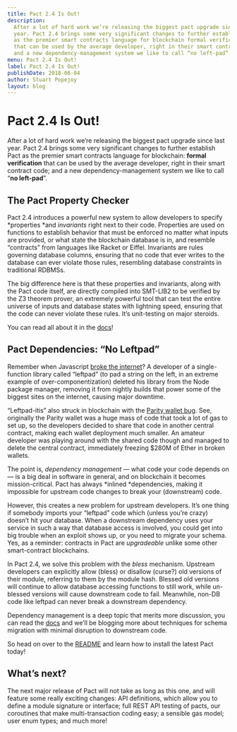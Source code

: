```yaml
---
title: Pact 2.4 Is Out!
description:
  After a lot of hard work we’re releasing the biggest pact upgrade since last
  year. Pact 2.4 brings some very significant changes to further establish Pact
  as the premier smart contracts language for blockchain formal verification
  that can be used by the average developer, right in their smart contract code;
  and a new dependency-management system we like to call “no left-pad”.
menu: Pact 2.4 Is Out!
label: Pact 2.4 Is Out!
publishDate: 2018-06-04
author: Stuart Popejoy
layout: blog
---
```


# Pact 2.4 Is Out!

After a lot of hard work we’re releasing the biggest pact upgrade since last
year. Pact 2.4 brings some very significant changes to further establish Pact as
the premier smart contracts language for blockchain: **formal verification**
that can be used by the average developer, right in their smart contract code;
and a new dependency-management system we like to call “**no left-pad**”.

## The Pact Property Checker

Pact 2.4 introduces a powerful new system to allow developers to specify
*properties *and _invariants_ right next to their code. Properties are used on
functions to establish behavior that must be enforced no matter what inputs are
provided, or what state the blockchain database is in, and resemble “contracts”
from languages like Racket or Eiffel. Invariants are rules governing database
columns, ensuring that no code that ever writes to the database can ever violate
those rules, resembling database constraints in traditional RDBMSs.

The big difference here is that these properties and invariants, along with the
Pact code itself, are directly compiled into SMT-LIB2 to be verified by the Z3
theorem prover, an extremely powerful tool that can test the entire universe of
inputs and database states with lightning speed, ensuring that the code can
never violate these rules. It’s unit-testing on major steroids.

You can read all about it in the
[docs](http://pact-language.readthedocs.io/en/latest/pact-properties.html)!

## Pact Dependencies: “No Leftpad”

Remember when Javascript
[broke the internet](https://arstechnica.com/information-technology/2016/03/rage-quit-coder-unpublished-17-lines-of-javascript-and-broke-the-internet/)?
A developer of a single-function library called “leftpad” (to pad a string on
the left, in an extreme example of over-componentization) deleted his library
from the Node package manager, removing it from nightly builds that power some
of the biggest sites on the internet, causing major downtime.

“Leftpad-itis” also struck in blockchain with the
[Parity wallet bug](https://arstechnica.com/information-technology/2017/11/with-deletion-of-one-wallet-280-m-in-ethereum-wallets-gets-frozen/).
See, originally the Parity wallet was a huge mass of code that took a lot of gas
to set up, so the developers decided to share that code in another central
contract, making each wallet deployment much smaller. An amateur developer was
playing around with the shared code though and managed to delete the central
contract, immediately freezing $280M of Ether in broken wallets.

The point is, _dependency management_ — what code your code depends on — is a
big deal in software in general, and on blockchain it becomes mission-critical.
Pact has always *inlined *dependencies, making it impossible for upstream code
changes to break your (downstream) code.

However, this creates a new problem for upstream developers. It’s one thing if
somebody imports your “leftpad” code which (unless you’re crazy) doesn’t hit
your database. When a downstream dependency uses your service in such a way that
database access is involved, you could get into big trouble when an exploit
shows up, or you need to migrate your schema. Yes, as a reminder: contracts in
Pact are _upgradeable_ unlike some other smart-contract blockchains.

In Pact 2.4, we solve this problem with the _bless_ mechanism. Upstream
developers can explicitly allow (bless) or disallow (curse?) old versions of
their module, referring to them by the module hash. Blessed old versions will
continue to allow database accessing functions to still work, while un-blessed
versions will cause downstream code to fail. Meanwhile, non-DB code like leftpad
can never break a downstream dependency.

Dependency management is a deep topic that merits more discussion, you can read
the
[docs](http://pact-language.readthedocs.io/en/latest/pact-reference.html#dependency-management)
and we’ll be blogging more about techniques for schema migration with minimal
disruption to downstream code.

So head on over to the
[README](https://github.com/kadena-io/pact/blob/master/README.md) and learn how
to install the latest Pact today!

## What’s next?

The next major release of Pact will not take as long as this one, and will
feature some really exciting changes: API definitions, which allow you to define
a module signature or interface; full REST API testing of pacts, our coroutines
that make multi-transaction coding easy; a sensible gas model; user enum types;
and much more!
